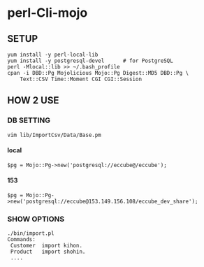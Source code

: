 # perl-Cli-mojo
## SETUP
    yum install -y perl-local-lib
    yum install -y postgresql-devel      # for PostgreSQL
    perl -Mlocal::lib >> ~/.bash_profile
    cpan -i DBD::Pg Mojolicious Mojo::Pg Digest::MD5 DBD::Pg \
        Text::CSV Time::Moment CGI CGI::Session
## HOW 2 USE
### DB SETTING
    vim lib/ImportCsv/Data/Base.pm
#### local
    $pg = Mojo::Pg->new('postgresql://eccube@/eccube');
#### 153
    $pg = Mojo::Pg->new('postgresql://eccube@153.149.156.108/eccube_dev_share');
### SHOW OPTIONS
    ./bin/import.pl
    Commands:
     Customer  import kihon.
     Product   import shohin.
     ....
